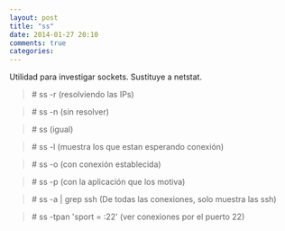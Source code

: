 ```yaml
---
layout: post
title: "ss"
date: 2014-01-27 20:10
comments: true
categories: 
---
```

Utilidad para investigar sockets. Sustituye a netstat.

>\# ss -r  (resolviendo las IPs)

>\# ss -n  (sin resolver)

>\# ss  (igual)

>\# ss -l   (muestra los que estan esperando conexión)

>\# ss -o  (con conexión establecida)

>\# ss -p  (con la aplicación que los motiva)

>\# ss -a | grep ssh  (De todas las conexiones, solo muestra las ssh)

>\# ss -tpan 'sport = :22' (ver conexiones por el puerto 22)

